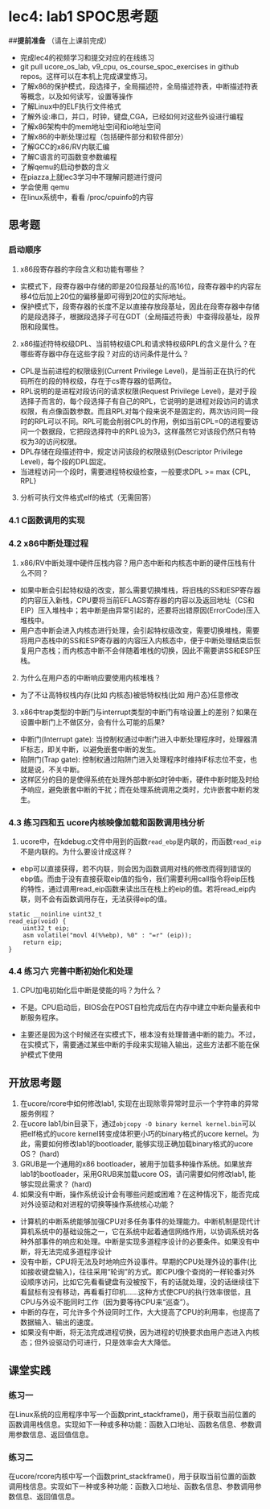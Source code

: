 # lec4: lab1 SPOC思考题

##**提前准备**
（请在上课前完成）

 - 完成lec4的视频学习和提交对应的在线练习
 - git pull ucore_os_lab, v9_cpu, os_course_spoc_exercises in github repos。这样可以在本机上完成课堂练习。
 - 了解x86的保护模式，段选择子，全局描述符，全局描述符表，中断描述符表等概念，以及如何读写，设置等操作
 - 了解Linux中的ELF执行文件格式
 - 了解外设:串口，并口，时钟，键盘,CGA，已经如何对这些外设进行编程
 - 了解x86架构中的mem地址空间和io地址空间
 - 了解x86的中断处理过程（包括硬件部分和软件部分）
 - 了解GCC的x86/RV内联汇编
 - 了解C语言的可函数变参数编程
 - 了解qemu的启动参数的含义
 - 在piazza上就lec3学习中不理解问题进行提问
 - 学会使用 qemu
 - 在linux系统中，看看 /proc/cpuinfo的内容

## 思考题

### 启动顺序

1. x86段寄存器的字段含义和功能有哪些？
* 实模式下，段寄存器中存储的即是20位段基址的高16位，段寄存器中的内容左移4位后加上20位的偏移量即可得到20位的实际地址。
* 保护模式下，段寄存器的长度不足以直接存放段基址，因此在段寄存器中存储的是段选择子，根据段选择子可在GDT（全局描述符表）中查得段基址，段界限和段属性。
2. x86描述符特权级DPL、当前特权级CPL和请求特权级RPL的含义是什么？在哪些寄存器中存在这些字段？对应的访问条件是什么？
* CPL是当前进程的权限级别(Current Privilege Level)，是当前正在执行的代码所在的段的特权级，存在于cs寄存器的低两位。
* RPL说明的是进程对段访问的请求权限(Request Privilege Level)，是对于段选择子而言的，每个段选择子有自己的RPL，它说明的是进程对段访问的请求权限，有点像函数参数。而且RPL对每个段来说不是固定的，两次访问同一段时的RPL可以不同。RPL可能会削弱CPL的作用，例如当前CPL=0的进程要访问一个数据段，它把段选择符中的RPL设为3，这样虽然它对该段仍然只有特权为3的访问权限。
* DPL存储在段描述符中，规定访问该段的权限级别(Descriptor Privilege Level)，每个段的DPL固定。
* 当进程访问一个段时，需要进程特权级检查，一般要求DPL >= max {CPL, RPL}
3. 分析可执行文件格式elf的格式（无需回答）

### 4.1 C函数调用的实现

### 4.2 x86中断处理过程

1. x86/RV中断处理中硬件压栈内容？用户态中断和内核态中断的硬件压栈有什么不同？
* 如果中断会引起特权级的改变，那么需要切换堆栈，将旧栈的SS和ESP寄存器的内容压入新栈，CPU要将当前EFLAGS寄存器的内容以及返回地址（CS和EIP）压入堆栈中；若中断是由异常引起的，还要将出错原因(ErrorCode)压入堆栈中。
* 用户态中断会进入内核态进行处理，会引起特权级改变，需要切换堆栈，需要将用户态栈中的SS和ESP寄存器的内容压入内核态中，便于中断处理结束后恢复用户态栈；而内核态中断不会伴随着堆栈的切换，因此不需要讲SS和ESP压栈。
2. 为什么在用户态的中断响应要使用内核堆栈？
* 为了不让高特权栈内存(比如 内核态)被低特权栈(比如 用户态)任意修改
3. x86中trap类型的中断门与interrupt类型的中断门有啥设置上的差别？如果在设置中断门上不做区分，会有什么可能的后果?
* 中断门(Interrupt gate): 当控制权通过中断门进入中断处理程序时，处理器清IF标志，即关中断，以避免嵌套中断的发生。
* 陷阱门(Trap gate): 控制权通过陷阱门进入处理程序时维持IF标志位不变，也就是说，不关中断。
* 这样区分的目的是使得系统在处理外部中断如时钟中断，硬件中断时能及时给予响应，避免嵌套中断的干扰；而在处理系统调用之类时，允许嵌套中断的发生。
### 4.3 练习四和五 ucore内核映像加载和函数调用栈分析

1. ucore中，在kdebug.c文件中用到的函数`read_ebp`是内联的，而函数`read_eip`不是内联的。为什么要设计成这样？
* ebp可以直接获得，若不内联，则会因为函数调用对栈的修改而得到错误的ebp值。而由于没有直接获取eip值的指令，我们需要利用call指令将eip压栈的特性，通过调用read_eip函数来读出压在栈上的eip的值。若将read_eip内联，则不会有函数调用存在，无法获得eip的值。
```
static __noinline uint32_t
read_eip(void) {
    uint32_t eip;
    asm volatile("movl 4(%%ebp), %0" : "=r" (eip));
    return eip;
}
```

### 4.4 练习六 完善中断初始化和处理

1. CPU加电初始化后中断是使能的吗？为什么？
* 不是。CPU启动后，BIOS会在POST自检完成后在内存中建立中断向量表和中断服务程序。

* 主要还是因为这个时候还在实模式下，根本没有处理普通中断的能力。不过，在实模式下，需要通过某些中断的手段来实现输入输出，这些方法都不能在保护模式下使用

## 开放思考题

1. 在ucore/rcore中如何修改lab1, 实现在出现除零异常时显示一个字符串的异常服务例程？
2. 在ucore lab1/bin目录下，通过`objcopy -O binary kernel kernel.bin`可以把elf格式的ucore kernel转变成体积更小巧的binary格式的ucore kernel。为此，需要如何修改lab1的bootloader, 能够实现正确加载binary格式的ucore OS？ (hard)
3. GRUB是一个通用的x86 bootloader，被用于加载多种操作系统。如果放弃lab1的bootloader，采用GRUB来加载ucore OS，请问需要如何修改lab1, 能够实现此需求？ (hard)
4. 如果没有中断，操作系统设计会有哪些问题或困难？在这种情况下，能否完成对外设驱动和对进程的切换等操作系统核心功能？
* 计算机的中断系统能够加强CPU对多任务事件的处理能力。中断机制是现代计算机系统中的基础设施之一，它在系统中起着通信网络作用，以协调系统对各种外部事件的响应和处理。中断是实现多道程序设计的必要条件。如果没有中断，将无法完成多道程序设计
* 没有中断，CPU将无法及时地响应外设事件。早期的CPU处理外设的事件(比如接收键盘输入)，往往采用“轮询”的方式。即CPU像个查岗的一样轮番对外设顺序访问，比如它先看看键盘有没被按下，有的话就处理，没的话继续往下看鼠标有没有移动，再看看打印机……这种方式使CPU的执行效率很低，且CPU与外设不能同时工作（因为要等待CPU来“巡查”）。
* 中断的存在，可允许多个外设同时工作，大大提高了CPU的利用率，也提高了数据输入、输出的速度。
* 如果没有中断，将无法完成进程切换，因为进程的切换要求由用户态进入内核态；但外设驱动仍可进行，只是效率会大大降低。
## 课堂实践
### 练习一
在Linux系统的应用程序中写一个函数print_stackframe()，用于获取当前位置的函数调用栈信息。实现如下一种或多种功能：函数入口地址、函数名信息、参数调用参数信息、返回值信息。

### 练习二
在ucore/rcore内核中写一个函数print_stackframe()，用于获取当前位置的函数调用栈信息。实现如下一种或多种功能：函数入口地址、函数名信息、参数调用参数信息、返回值信息。
